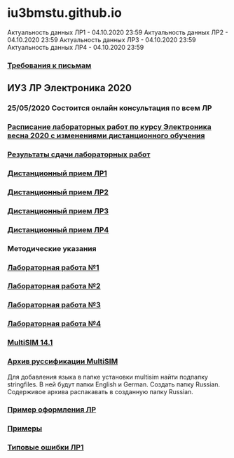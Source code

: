 # iu3bmstu.github.io

Актуальность данных ЛР1 - 04.10.2020 23:59
Актуальность данных ЛР2 - 04.10.2020 23:59
Актуальность данных ЛР3 - 04.10.2020 23:59
Актуальность данных ЛР4 - 04.10.2020 23:59

### [Требования к письмам](https://github.com/iu3bmstu/iu3bmstu.github.io/raw/master/%D0%A2%D1%80%D0%B5%D0%B1%D0%BE%D0%B2%D0%B0%D0%BD%D0%B8%D1%8F%20%D0%BA%20%D0%BF%D0%B8%D1%81%D1%8C%D0%BC%D0%B0%D0%BC.pdf)
## ИУ3 ЛР Электроника 2020
### 25/05/2020 Состоится онлайн консультация по всем ЛР
### [Расписание лабораторных работ по курсу Электроника весна 2020 c изменениями дистанционного обучения](https://github.com/iu3bmstu/iu3bmstu.github.io/raw/master/%D0%A0%D0%B0%D1%81%D0%BF%D0%B8%D1%81%D0%B0%D0%BD%D0%B8%D0%B5%20%D0%9B%D0%A0%20%D0%AD%D0%BB%D0%B5%D0%BA%D1%82%D1%80%D0%BE%D0%BD%D0%B8%D0%BA%D0%B0%20%D0%B2%D0%B5%D1%81%D0%BD%D0%B0%202020.pdf)
### [Результаты сдачи лабораторных работ](https://github.com/iu3bmstu/iu3bmstu.github.io/raw/master/2020-%D0%9B%D0%A0-%D0%AD%D0%BB%D0%B5%D0%BA%D1%82%D1%80%D0%BE%D0%BD%D0%B8%D0%BA%D0%B0.pdf)
### [Дистанционный прием ЛР1](https://github.com/iu3bmstu/iu3bmstu.github.io/raw/master/2020-%D0%9B%D0%A01-%D0%AD%D0%BB%D0%B5%D0%BA%D1%82%D1%80%D0%BE%D0%BD%D0%B8%D0%BA%D0%B0.pdf)
### [Дистанционный прием ЛР2](https://github.com/iu3bmstu/iu3bmstu.github.io/raw/master/2020-%D0%9B%D0%A02-%D0%AD%D0%BB%D0%B5%D0%BA%D1%82%D1%80%D0%BE%D0%BD%D0%B8%D0%BA%D0%B0.pdf)
### [Дистанционный прием ЛР3](https://github.com/iu3bmstu/iu3bmstu.github.io/raw/master/2020-%D0%9B%D0%A03-%D0%AD%D0%BB%D0%B5%D0%BA%D1%82%D1%80%D0%BE%D0%BD%D0%B8%D0%BA%D0%B0.pdf)
### [Дистанционный прием ЛР4](https://github.com/iu3bmstu/iu3bmstu.github.io/raw/master/2020-%D0%9B%D0%A04-%D0%AD%D0%BB%D0%B5%D0%BA%D1%82%D1%80%D0%BE%D0%BD%D0%B8%D0%BA%D0%B0.pdf)
### Методические указания
### [Лабораторная работа №1](https://github.com/iu3bmstu/iu3bmstu.github.io/raw/master/%D0%9B%D0%A0_%D0%AD%D0%BB%D0%B5%D0%BA%D1%82%D1%80%D0%BE%D0%BD%D0%B8%D0%BA%D0%B0_2020_%D0%9C%D0%A3.pdf)
### [Лабораторная работа №2](https://github.com/iu3bmstu/iu3bmstu.github.io/raw/master/%D0%9C%D0%B5%D1%82%D0%BE%D0%B4%D0%B8%D1%87%D0%B5%D1%81%D0%BA%D0%B8%D0%B5%20%D1%83%D0%BA%D0%B0%D0%B7%D0%B0%D0%BD%D0%B8%D1%8F%20%D0%AD%D0%BB%D0%B5%D0%BA%D1%82%D1%80%D0%BE%D0%BD%D0%B8%D0%BA%D0%B0%20%D0%9B%D0%A02.pdf)
### [Лабораторная работа №3](https://github.com/iu3bmstu/iu3bmstu.github.io/raw/master/%D0%9B%D0%A03.pdf)
### [Лабораторная работа №4](https://github.com/iu3bmstu/iu3bmstu.github.io/raw/master/%D0%9B%D0%B0%D0%B1%D0%BE%D1%80%D0%B0%D1%82%D0%BE%D1%80%D0%BD%D0%B0%D1%8F%20%D0%A0%D0%B0%D0%B1%D0%BE%D1%82%D0%B0%204.pdf)
### [MultiSIM 14.1](http://download.ni.com/support/softlib/Core/Circuit_Design_Suite/14.1/14.1/NI_Circuit_Design_Suite_14_1_Education.zip)
### [Архив руссификации MultiSIM](https://github.com/iu3bmstu/iu3bmstu.github.io/raw/master/Russian14.rar)
Для добавления языка в папке установки multisim найти подпапку stringfiles. В ней будут папки English и German. Создать папку Russian. Содерживое архива распакавать в созданную папку Russian.
### [Пример оформления ЛР](https://github.com/iu3bmstu/iu3bmstu.github.io/raw/master/%D0%9F%D1%80%D0%B8%D0%BC%D0%B5%D1%80-%D0%BE%D1%84%D0%BE%D1%80%D0%BC%D0%BB%D0%B5%D0%BD%D0%B8%D0%B5%20%D0%9B%D0%A0.doc)
### [Примеры](https://github.com/iu3bmstu/iu3bmstu.github.io/tree/master/%D0%9F%D1%80%D0%B8%D0%BC%D0%B5%D1%80%D1%8B)
### [Типовые ошибки ЛР1](https://github.com/iu3bmstu/iu3bmstu.github.io/raw/master/%D0%A2%D0%B8%D0%BF%D0%BE%D0%B2%D1%8B%D0%B5%20%D0%BE%D1%88%D0%B8%D0%B1%D0%BA%D0%B8%20%D0%9B%D0%A01.pdf)